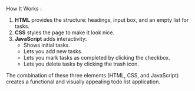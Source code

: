 How It Works :

1. **HTML** provides the structure: headings, input box, and an empty list for tasks.
2. **CSS** styles the page to make it look nice.
3. **JavaScript** adds interactivity:
   - Shows initial tasks.
   - Lets you add new tasks.
   - Lets you mark tasks as completed by clicking the checkbox.
   - Lets you delete tasks by clicking the trash icon.

The combination of these three elements (HTML, CSS, and JavaScript) creates a functional and visually appealing todo list application.
